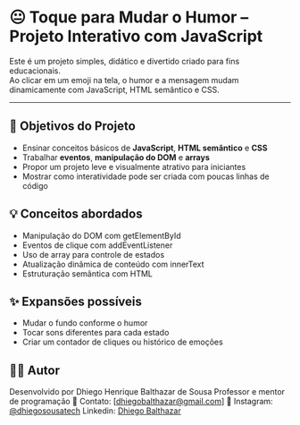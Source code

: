 # 😐 Toque para Mudar o Humor – Projeto Interativo com JavaScript

Este é um projeto simples, didático e divertido criado para fins educacionais.  
Ao clicar em um emoji na tela, o humor e a mensagem mudam dinamicamente com JavaScript, HTML semântico e CSS.

---

## 🧠 Objetivos do Projeto

- Ensinar conceitos básicos de **JavaScript**, **HTML semântico** e **CSS**
- Trabalhar **eventos**, **manipulação do DOM** e **arrays**
- Propor um projeto leve e visualmente atrativo para iniciantes
- Mostrar como interatividade pode ser criada com poucas linhas de código

## 💡 Conceitos abordados
* Manipulação do DOM com getElementById
* Eventos de clique com addEventListener
* Uso de array para controle de estados
* Atualização dinâmica de conteúdo com innerText
* Estruturação semântica com HTML

## ✨ Expansões possíveis
* Mudar o fundo conforme o humor
* Tocar sons diferentes para cada estado
* Criar um contador de cliques ou histórico de emoções

## 👨‍🏫 Autor
Desenvolvido por Dhiego Henrique Balthazar de Sousa
Professor e mentor de programação
📧 Contato: [dhiegobalthazar@gmail.com]
📸 Instagram: [@dhiegosousatech](https://www.instagram.com/dhiegosousatech/)
Linkedin: [Dhiego Balthazar](https://www.linkedin.com/in/dhiego-balthazar/)


